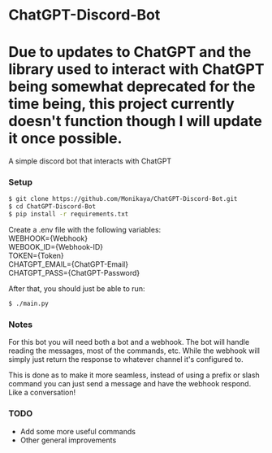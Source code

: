 # ChatGPT-Discord-Bot

# Due to updates to ChatGPT and the library used to interact with ChatGPT being somewhat deprecated for the time being, this project currently doesn't function though I will update it once possible.

A simple discord bot that interacts with ChatGPT

### Setup
```bash
$ git clone https://github.com/Monikaya/ChatGPT-Discord-Bot.git
$ cd ChatGPT-Discord-Bot
$ pip install -r requirements.txt
```
Create a .env file with the following variables:
<br>
WEBHOOK={Webhook}
<br>
WEBOOK_ID={Webhook-ID}
<br>
TOKEN={Token}
<br>
CHATGPT_EMAIL={ChatGPT-Email}
<br>
CHATGPT_PASS={ChatGPT-Password}

After that, you should just be able to run:
```bash
$ ./main.py
```

### Notes
For this bot you will need both a bot and a webhook. 
The bot will handle reading the messages, most of the commands, etc. 
While the webhook will simply just return the response to whatever channel it's configured to.

This is done as to make it more seamless, instead of using a prefix or slash command you can just send a message and have the webhook respond.
Like a conversation!

### TODO
- Add some more useful commands
- Other general improvements
